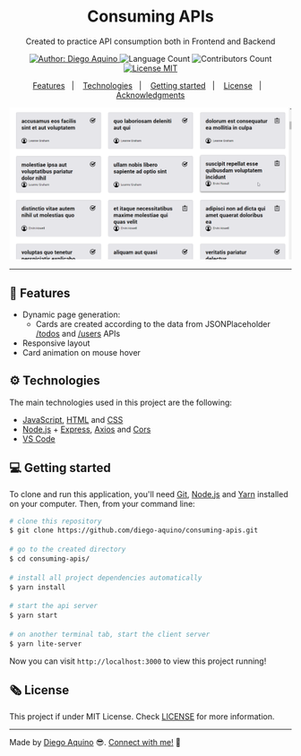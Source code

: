 <h1 align="center">Consuming APIs</h1>

<p align="center">Created to practice API consumption both in Frontend and Backend</p>

<p align="center">
    <a href="https://github.com/diego-aquino">
        <img alt="Author: Diego Aquino" src="https://img.shields.io/badge/author-Diego%20Aquino-orange">
    </a>
    <img alt="Language Count" src="https://img.shields.io/github/languages/count/diego-aquino/consuming-apis.svg?color=orange">
    <a>
        <img alt="Contributors Count" src="https://img.shields.io/github/contributors/diego-aquino/consuming-apis?color=orange">
    </a>
    <a href="./LICENSE">
        <img alt="License MIT" src="https://img.shields.io/github/license/diego-aquino/consuming-apis?color=orange">
    </a>
</p>

<p align="center">
    <a href="#rocket-features">Features</a>&nbsp;&nbsp;&nbsp;|&nbsp;&nbsp;&nbsp;
    <a href="#gear-technologies">Technologies</a>&nbsp;&nbsp;&nbsp;|&nbsp;&nbsp;&nbsp;
    <a href="#computer-getting-started">Getting started</a>&nbsp;&nbsp;&nbsp;|&nbsp;&nbsp;&nbsp;
    <a href="#newspaper_roll-license">License</a>&nbsp;&nbsp;&nbsp;|&nbsp;&nbsp;&nbsp;
    <a href="#handshake-acknowledgments">Acknowledgments</a>
</p>

<img alt="Screenshot" src=".github/demo.png">

---

## :rocket: Features

- Dynamic page generation:
    - Cards are created according to the data from JSONPlaceholder [/todos](https://jsonplaceholder.typicode.com/todos) and [/users](https://jsonplaceholder.typicode.com/users) APIs
- Responsive layout
- Card animation on mouse hover

## :gear: Technologies

The main technologies used in this project are the following:

- [JavaScript](https://developer.mozilla.org/en-US/docs/Web/JavaScript), [HTML](https://developer.mozilla.org/en-US/docs/Web/HTML) and [CSS](https://developer.mozilla.org/en-US/docs/Web/CSS)
- [Node.js](https://nodejs.org/en/) + [Express](https://expressjs.com/), [Axios](https://www.npmjs.com/package/axios) and [Cors](https://www.npmjs.com/package/cors)
- [VS Code](https://code.visualstudio.com/)

## :computer: Getting started

To clone and run this application, you'll need [Git](https://git-scm.com/), [Node.js](https://nodejs.org/en/) and [Yarn](https://yarnpkg.com/) installed on your computer. Then, from your command line:

```bash
# clone this repository
$ git clone https://github.com/diego-aquino/consuming-apis.git

# go to the created directory
$ cd consuming-apis/

# install all project dependencies automatically
$ yarn install

# start the api server
$ yarn start

# on another terminal tab, start the client server
$ yarn lite-server
```

Now you can visit `http://localhost:3000` to view this project running!

## :newspaper_roll: License

This project if under MIT License. Check [LICENSE](./LICENSE) for more information.

---

Made by [Diego Aquino](https://github.com/diego-aquino/) :sunglasses:. [Connect with me!](https://www.linkedin.com/in/diego-aquino) :wave:
